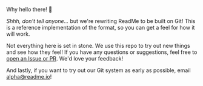 Why hello there! 👋

_Shhh, don't tell anyone..._ but we're rewriting ReadMe to be built on Git! This is a reference implementation of the format, so you can get a feel for how it will work.

Not everything here is set in stone. We use this repo to try out new things and see how they feel! If you have any questions or suggestions, feel free to [open an Issue or PR](https://github.com/readmeio/git-format/issues/new). We'd love your feedback!

And lastly, if you want to try out our Git system as early as possible, email alpha@readme.io!
